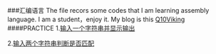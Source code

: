 ###汇编语言
The file recors some codes that I am learning assembly language.
I am a student，enjoy it.
My blog is this [Q10Viking](q10viking.github.io) 
####PRACTICE
1.[输入一个字符串并显示输出](https://github.com/Q10Viking/assembly-Language/blob/master/1.asm)

2.[输入两个字符串判断是否匹配](https://github.com/Q10Viking/assembly-Language/blob/master/2.asm)